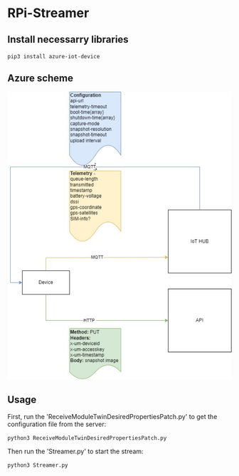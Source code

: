 # RPi-Streamer

## Install necessarry libraries
```console
pip3 install azure-iot-device

```
## Azure scheme
![alt text](https://github.com/podpolkovnik/RPi-Streamer/blob/main/azure_scheme.jpg)

## Usage
First, run the 'ReceiveModuleTwinDesiredPropertiesPatch.py' to get the configuration file from the server:
```console
python3 ReceiveModuleTwinDesiredPropertiesPatch.py

```
Then run the 'Streamer.py' to start the stream:
```console
python3 Streamer.py

```
